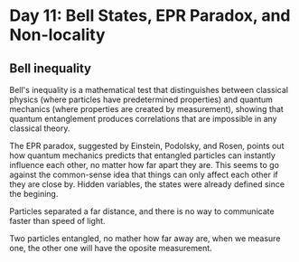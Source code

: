 # Day 11: Bell States, EPR Paradox, and Non-locality

## Bell inequality

Bell's inequality is a mathematical test that distinguishes between classical physics (where particles have predetermined properties) and quantum mechanics (where properties are created by measurement), showing that quantum entanglement produces correlations that are impossible in any classical theory.

The EPR paradox, suggested by Einstein, Podolsky, and Rosen, points out how quantum mechanics predicts that entangled particles can instantly influence each other, no matter how far apart they are. This seems to go against the common-sense idea that things can only affect each other if they are close by. Hidden variables, the states were already defined since the begining.


Particles separated a far distance, and there is no way to communicate faster than speed of light.

Two particles entangled, no mather how far away are, when we measure one, the other one will have the oposite measurement.

